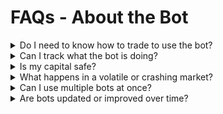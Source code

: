 # FAQs - About the Bot

<details>

<summary>Do I need to know how to trade to use the bot?</summary>

No. The bot is designed for users of all experience levels. Once you purchase your license and deposit capital, it runs autonomously with no need for manual trading.

</details>

<details>

<summary>Can I track what the bot is doing?</summary>

Yes. You have full access to trading logs, performance charts, and profit summaries via your dashboard.

</details>

<details>

<summary>Is my capital safe?</summary>

Your funds remain in your non-custodial wallet and are only accessed by the bot during active trading. Capital is subject to a 30-day lock to protect against impulsive withdrawals and ensure strategy integrity.

</details>

<details>

<summary>What happens in a volatile or crashing market?</summary>

The bot’s built-in risk parameters (like dynamic stop-loss and smart exit) are designed to reduce exposure and minimize losses during unpredictable conditions.

</details>

<details>

<summary>Can I use multiple bots at once?</summary>

Yes. Higher-tier users (Advanced and above) can activate multiple bots or customize them based on trading goals.

</details>

<details>

<summary>Are bots updated or improved over time?</summary>

Absolutely. Zater Capital continuously evolves its AI models. Users in Advanced, Elite, and VIP tiers receive early access to new bot versions and exclusive strategies.

</details>

